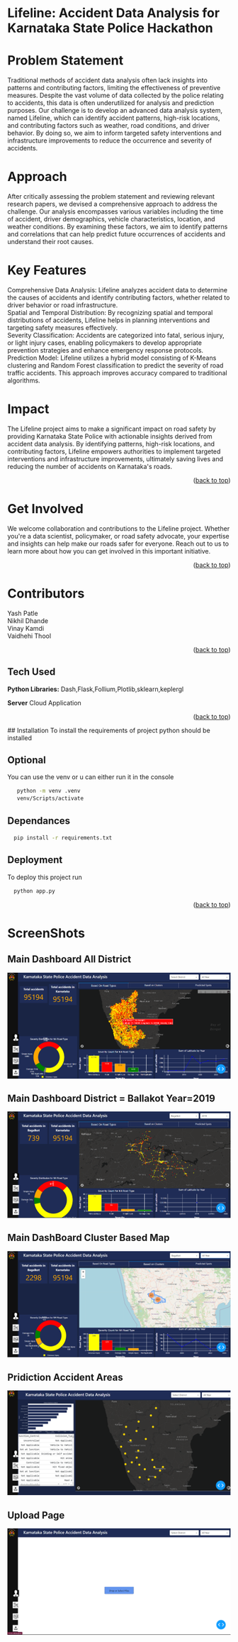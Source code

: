 
#  Lifeline: Accident Data Analysis for Karnataka State Police Hackathon

# Problem Statement
Traditional methods of accident data analysis often lack insights into patterns and contributing factors, limiting the effectiveness of preventive measures. Despite the vast volume of data collected by the police relating to accidents, this data is often underutilized for analysis and prediction purposes. Our challenge is to develop an advanced data analysis system, named Lifeline, which can identify accident patterns, high-risk locations, and contributing factors such as weather, road conditions, and driver behavior. By doing so, we aim to inform targeted safety interventions and infrastructure improvements to reduce the occurrence and severity of accidents.

# Approach
After critically assessing the problem statement and reviewing relevant research papers, we devised a comprehensive approach to address the challenge. Our analysis encompasses various variables including the time of accident, driver demographics, vehicle characteristics, location, and weather conditions. By examining these factors, we aim to identify patterns and correlations that can help predict future occurrences of accidents and understand their root causes.

# Key Features
Comprehensive Data Analysis: Lifeline analyzes accident data to determine the causes of accidents and identify contributing factors, whether related to driver behavior or road infrastructure. \
Spatial and Temporal Distribution: By recognizing spatial and temporal distributions of accidents, Lifeline helps in planning interventions and targeting safety measures effectively. \
Severity Classification: Accidents are categorized into fatal, serious injury, or light injury cases, enabling policymakers to develop appropriate prevention strategies and enhance emergency response protocols. \
Prediction Model: Lifeline utilizes a hybrid model consisting of K-Means clustering and Random Forest classification to predict the severity of road traffic accidents. This approach improves accuracy compared to traditional algorithms.
# Impact
The Lifeline project aims to make a significant impact on road safety by providing Karnataka State Police with actionable insights derived from accident data analysis. By identifying patterns, high-risk locations, and contributing factors, Lifeline empowers authorities to implement targeted interventions and infrastructure improvements, ultimately saving lives and reducing the number of accidents on Karnataka's roads.
<p align="right">(<a href="#readme-top">back to top</a>)</p>

# Get Involved
We welcome collaboration and contributions to the Lifeline project. Whether you're a data scientist, policymaker, or road safety advocate, your expertise and insights can help make our roads safer for everyone. Reach out to us to learn more about how you can get involved in this important initiative.
<p align="right">(<a href="#readme-top">back to top</a>)</p>

# Contributors

Yash Patle \
Nikhil Dhande \
Vinay Kamdi  \
Vaidhehi Thool 







<p align="right">(<a href="#readme-top">back to top</a>)</p>

## Tech Used


**Python Libraries:** Dash,Flask,Follium,Plotlib,sklearn,keplergl

**Server** Cloud Application






<p align="right">(<a href="#readme-top">back to top</a>)</p>
## Installation 
To install the requirements of project python should be installed 

## Optional
You can use the venv or u can either run it in the console 

```bash
   python -m venv .venv
   venv/Scripts/activate
```
## Dependances
```bash
  pip install -r requirements.txt
```



## Deployment

To deploy this project run

```bash
  python app.py
```

<p align="right">(<a href="#readme-top">back to top</a>)</p>





# ScreenShots



## Main Dashboard All District
<img src="Screenshot/Main_Dashboard_All_District.png">


## Main Dashboard District = Ballakot Year=2019
<img src="Screenshot/Main_Dashboard_Ballakot_2019.png">

## Main DashBoard Cluster Based Map
<img src="Screenshot/Main_DashBoard_Cluster_Based.png">



## Pridiction Accident Areas
<img src="Screenshot/Pridiction_Accident_Area.png">


## Upload Page
<img src="Screenshot/upload_page.png">
